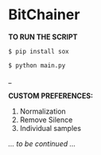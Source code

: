 # BitChainer

**TO RUN THE SCRIPT**

`$ pip install sox`

`$ python main.py`

_

**CUSTOM PREFERENCES:**

1. Normalization
2. Remove Silence
3. Individual samples

*... to be continued ...*
